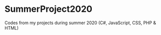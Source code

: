 # SummerProject2020
Codes from my projects during summer 2020  (C#, JavaScript, CSS, PHP &amp; HTML)
